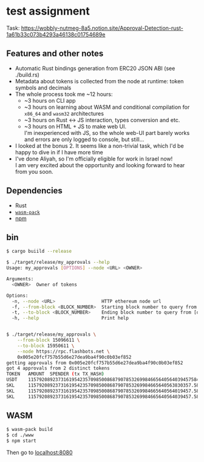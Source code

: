 # test assignment

Task: https://wobbly-nutmeg-8a5.notion.site/Approval-Detection-rust-1a61b33c073b4293a46138c01754689e

## Features and other notes

* Automatic Rust bindings generation from ERC20 JSON ABI (see ./build.rs)
* Metadata about tokens is collected from the node at runtime:
  token symbols and decimals
* The whole process took me ~12 hours:
  * ~3 hours on CLI app
  * ~3 hours on learning about WASM and conditional compilation
    for `x86_64` and `wasm32` architectures
  * ~3 hours on Rust <-> JS interaction, types conversion and etc.
  * ~3 hours on HTML + JS to make web UI.  
    I'm inexperienced with JS, so the whole web-UI part barely works
    and errors are only logged to console, but still...
* I looked at the bonus 2. It seems like a non-trivial task,
  which I'd be happy to dive in if I have more time
* I've done Aliyah, so I'm officially eligible for work in Israel now!  
  I am very excited about the opportunity and looking forward to hear from you soon.

## Dependencies

* Rust
* [`wasm-pack`](https://rustwasm.github.io/wasm-pack/)
* [npm](https://docs.npmjs.com/cli/v9/configuring-npm/install)

## bin

```sh
$ cargo buiild --release

$ ./target/release/my_approvals --help
Usage: my_approvals [OPTIONS] --node <URL> <OWNER>

Arguments:
  <OWNER>  Owner of tokens

Options:
  -n, --node <URL>                 HTTP ethereum node url
  -f, --from-block <BLOCK_NUMBER>  Starting block number to query from [default: earliest]
  -t, --to-block <BLOCK_NUMBER>    Ending block number to query from [default: latest]
  -h, --help                       Print help


$ ./target/release/my_approvals \
    --from-block 15096611 \
    --to-block 15950611 \
    --node https://rpc.flashbots.net \
    0x005e20fcf757b55d6e27dea9ba4f90c0b03ef852
getting approvals from 0x005e20fcf757b55d6e27dea9ba4f90c0b03ef852
got 4 approvals from 2 distinct tokens
TOKEN   AMOUNT  SPENDER (tx TX_HASH)
USDT    115792089237316195423570985008687907853269984665640564039457584007913129.639935 0x68b3465833fb72a70ecdf485e0e4c7bd8665fc45       (tx 0xf3d8d7f12dc73863cd9714340f196156bc92125e61465cdfd4470f241c47a69b)
SKL     115792089237316195423570985008687907853269984665640563830357.584007913129639935 0x68b3465833fb72a70ecdf485e0e4c7bd8665fc45       (tx 0x6289cbd837c03fc46fc5fbab5c68a32eac3b6d7418ae987c48b13144368e9c15)
SKL     115792089237316195423570985008687907853269984665640564019457.584007913129639935 0x68b3465833fb72a70ecdf485e0e4c7bd8665fc45       (tx 0x5ca34b1777ec94fe919267b66492e2730d143a52750470c09642f9b0f3e854fd)
SKL     115792089237316195423570985008687907853269984665640564039457.584007913129639935 0x68b3465833fb72a70ecdf485e0e4c7bd8665fc45       (tx 0x07a8b97798f16b854b7b5538550f0ddde27a0910c710714e16c1f51135e6bae8)
```

## WASM

```sh
$ wasm-pack build
$ cd ./www
$ npm start
```

Then go to [localhost:8080](http://localhost:8080)
